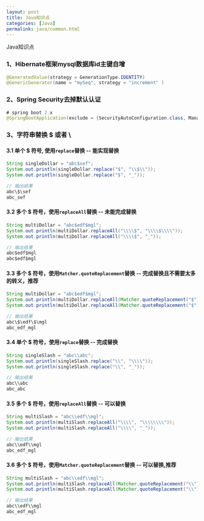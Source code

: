 ```yaml
---
layout: post
title: Java知识点
categories: [Java]
permalink: java/common.html
---
```


Java知识点

<!-- more -->

### 1、Hibernate框架mysql数据库id主键自增
```java
@GeneratedValue(strategy = GenerationType.IDENTITY)
@GenericGenerator(name = "mySeq", strategy = "increment" )
```

### 2、Spring Security去掉默认认证
```java
# spring boot 2.x
@SpringBootApplication(exclude = {SecurityAutoConfiguration.class, ManagementWebSecurityAutoConfiguration.class})
```

### 3、字符串替换 $ 或者 \
#### 3.1 单个 $ 符号, 使用`replace`替换 -- **能实现替换**
```java
String singleDollar = "abc$sef";
System.out.println(singleDollar.replace("$", "\\$\\"));
System.out.println(singleDollar.replace("$", "_"));

// 输出结果
abc\$\sef
abc_sef
```

#### 3.2 多个 $ 符号，使用`replaceAll`替换 -- **未能完成替换**
```java
String multiDollar = "abc$edf$mgl";
System.out.println(multiDollar.replaceAll("\\\\$", "\\\\$\\\\"));
System.out.println(multiDollar.replaceAll("\\\\$", "_"));

// 输出结果
abc$edf$mgl
abc$edf$mgl
```

#### 3.3 多个 $ 符号，使用`Matcher.quoteReplacement`替换  -- **完成替换且不需要太多的转义，推荐**
```java
String multiDollar = "abc$edf$mgl";
System.out.println(multiDollar.replaceAll(Matcher.quoteReplacement("$"), Matcher.quoteReplacement("\\$\\")));
System.out.println(multiDollar.replaceAll(Matcher.quoteReplacement("$"), Matcher.quoteReplacement("_")));

// 输出结果
abc\$\edf\$\mgl
abc_edf_mgl
```

#### 3.4 单个 $ 符号，使用`replace`替换 -- **完成替换**
```java
String singleSlash = "abc\\abc";
System.out.println(singleSlash.replace("\\", "\\\\"));
System.out.println(singleSlash.replace("\\", "_"));

// 输出结果
abc\\abc
abc_abc
```

#### 3.5 多个 $ 符号，使用`replaceAll`替换 -- **可以替换**
```java
String multiSlash = "abc\\edf\\mgl";
System.out.println(multiSlash.replaceAll("\\\\", "\\\\\\\\"));
System.out.println(multiSlash.replaceAll("\\\\", "_"));

// 输出结果
abc\\edf\\mgl
abc_edf_mgl
```

#### 3.6 多个 $ 符号，使用`Matcher.quoteReplacement`替换 -- **可以替换,推荐**
``` java
String multiSlash = "abc\\edf\\mgl";
System.out.println(multiSlash.replaceAll(Matcher.quoteReplacement("\\"), Matcher.quoteReplacement("\\\\")));
System.out.println(multiSlash.replaceAll(Matcher.quoteReplacement("\\"), Matcher.quoteReplacement("_")));

// 输出结果
abc\\edf\\mgl
abc_edf_mgl
```